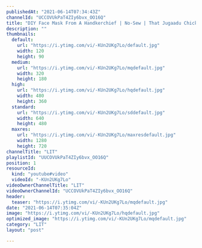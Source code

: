 ```yaml
---
publishedAt: "2021-06-14T07:34:43Z"
channelId: "UCCOVUkPaT4ZIy6bvx_OO16Q"
title: "DIY Face Mask From A Handkerchief | No-Sew | That Jugaadu Chick | LIT | #youtubeshorts"
description: ""
thumbnails:
  default:
    url: "https://i.ytimg.com/vi/-KUn2UKg7Lo/default.jpg"
    width: 120
    height: 90
  medium:
    url: "https://i.ytimg.com/vi/-KUn2UKg7Lo/mqdefault.jpg"
    width: 320
    height: 180
  high:
    url: "https://i.ytimg.com/vi/-KUn2UKg7Lo/hqdefault.jpg"
    width: 480
    height: 360
  standard:
    url: "https://i.ytimg.com/vi/-KUn2UKg7Lo/sddefault.jpg"
    width: 640
    height: 480
  maxres:
    url: "https://i.ytimg.com/vi/-KUn2UKg7Lo/maxresdefault.jpg"
    width: 1280
    height: 720
channelTitle: "LIT"
playlistId: "UUCOVUkPaT4ZIy6bvx_OO16Q"
position: 1
resourceId:
  kind: "youtube#video"
  videoId: "-KUn2UKg7Lo"
videoOwnerChannelTitle: "LIT"
videoOwnerChannelId: "UCCOVUkPaT4ZIy6bvx_OO16Q"
header:
  teaser: "https://i.ytimg.com/vi/-KUn2UKg7Lo/mqdefault.jpg"
date: "2021-06-14T07:35:04Z"
image: "https://i.ytimg.com/vi/-KUn2UKg7Lo/hqdefault.jpg"
optimized_image: "https://i.ytimg.com/vi/-KUn2UKg7Lo/mqdefault.jpg"
category: "LIT"
layout: "post"

---
```


